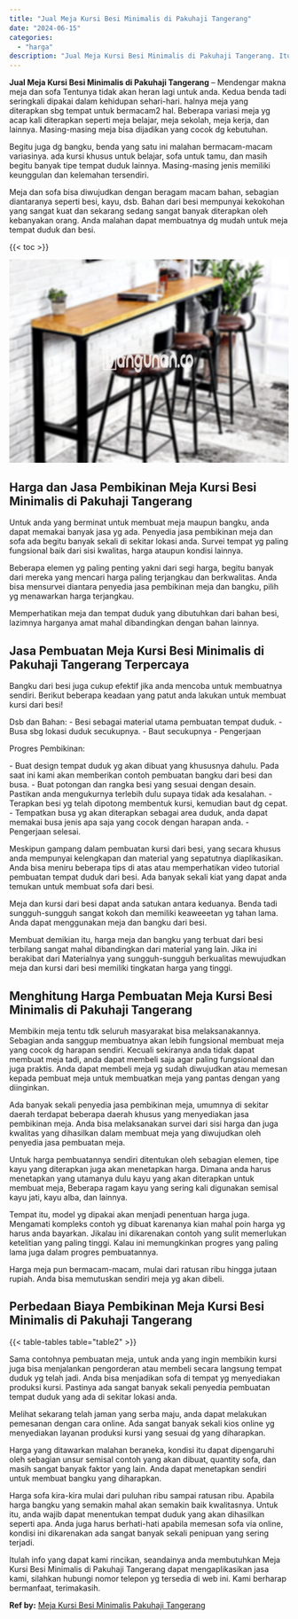 ```yaml
---
title: "Jual Meja Kursi Besi Minimalis di Pakuhaji Tangerang"
date: "2024-06-15"
categories: 
  - "harga"
description: "Jual Meja Kursi Besi Minimalis di Pakuhaji Tangerang. Itulah info yang dapat kami rincikan, seandainya anda membutuhkan Meja Kursi Besi Minimalis di Pakuhaji..."
---
```


**Jual Meja Kursi Besi Minimalis di Pakuhaji Tangerang** – Mendengar makna meja dan sofa Tentunya tidak akan heran lagi untuk anda. Kedua benda tadi seringkali dipakai dalam kehidupan sehari-hari. halnya meja yang diterapkan sbg tempat untuk bermacam2 hal. Beberapa variasi meja yg acap kali diterapkan seperti meja belajar, meja sekolah, meja kerja, dan lainnya. Masing-masing meja bisa dijadikan yang cocok dg kebutuhan.

Begitu juga dg bangku, benda yang satu ini malahan bermacam-macam variasinya. ada kursi khusus untuk belajar, sofa untuk tamu, dan masih begitu banyak tipe tempat duduk lainnya. Masing-masing jenis memiliki keunggulan dan kelemahan tersendiri.

Meja dan sofa bisa diwujudkan dengan beragam macam bahan, sebagian diantaranya seperti besi, kayu, dsb. Bahan dari besi mempunyai kekokohan yang sangat kuat dan sekarang sedang sangat banyak diterapkan oleh kebanyakan orang. Anda malahan dapat membuatnya dg mudah untuk meja tempat duduk dan besi.

{{< toc >}}

![Jual Meja Kursi Besi Minimalis di Pakuhaji Tangerang](/images/jual-meja-besi-murah11.png)

## Harga dan Jasa Pembikinan Meja Kursi Besi Minimalis di Pakuhaji Tangerang

Untuk anda yang berminat untuk membuat meja maupun bangku, anda dapat memakai banyak jasa yg ada. Penyedia jasa pembikinan meja dan sofa ada begitu banyak sekali di sekitar lokasi anda. Survei tempat yg paling fungsional baik dari sisi kwalitas, harga ataupun kondisi lainnya.

Beberapa elemen yg paling penting yakni dari segi harga, begitu banyak dari mereka yang mencari harga paling terjangkau dan berkwalitas. Anda bisa mensurvei diantara penyedia jasa pembikinan meja dan bangku, pilih yg menawarkan harga terjangkau.

Memperhatikan meja dan tempat duduk yang dibutuhkan dari bahan besi, lazimnya harganya amat mahal dibandingkan dengan bahan lainnya.

## Jasa Pembuatan Meja Kursi Besi Minimalis di Pakuhaji Tangerang Terpercaya

Bangku dari besi juga cukup efektif jika anda mencoba untuk membuatnya sendiri. Berikut beberapa keadaan yang patut anda lakukan untuk membuat kursi dari besi!

Dsb dan Bahan: - Besi sebagai material utama pembuatan tempat duduk. - Busa sbg lokasi duduk secukupnya. - Baut secukupnya - Pengerjaan

Progres Pembikinan:

\- Buat design tempat duduk yg akan dibuat yang khususnya dahulu. Pada saat ini kami akan memberikan contoh pembuatan bangku dari besi dan busa. - Buat potongan dan rangka besi yang sesuai dengan desain. Pastikan anda mengukurnya terlebih dulu supaya tidak ada kesalahan. - Terapkan besi yg telah dipotong membentuk kursi, kemudian baut dg cepat. - Tempatkan busa yg akan diterapkan sebagai area duduk, anda dapat memakai busa jenis apa saja yang cocok dengan harapan anda. - Pengerjaan selesai.

Meskipun gampang dalam pembuatan kursi dari besi, yang secara khusus anda mempunyai kelengkapan dan material yang sepatutnya diaplikasikan. Anda bisa meniru beberapa tips di atas atau memperhatikan video tutorial pembuatan tempat duduk dari besi. Ada banyak sekali kiat yang dapat anda temukan untuk membuat sofa dari besi.

Meja dan kursi dari besi dapat anda satukan antara keduanya. Benda tadi sungguh-sungguh sangat kokoh dan memiliki keaweeetan yg tahan lama. Anda dapat menggunakan meja dan bangku dari besi.

Membuat demikian itu, harga meja dan bangku yang terbuat dari besi terbilang sangat mahal dibandingkan dari material yang lain. Jika ini berakibat dari Materialnya yang sungguh-sungguh berkualitas mewujudkan meja dan kursi dari besi memiliki tingkatan harga yang tinggi.

## Menghitung Harga Pembuatan Meja Kursi Besi Minimalis di Pakuhaji Tangerang

Membikin meja tentu tdk seluruh masyarakat bisa melaksanakannya. Sebagian anda sanggup membuatnya akan lebih fungsional membuat meja yang cocok dg harapan sendiri. Kecuali sekiranya anda tidak dapat membuat meja tadi, anda dapat membeli saja agar paling fungsional dan juga praktis. Anda dapat membeli meja yg sudah diwujudkan atau memesan kepada pembuat meja untuk membuatkan meja yang pantas dengan yang diinginkan.

Ada banyak sekali penyedia jasa pembikinan meja, umumnya di sekitar daerah terdapat beberapa daerah khusus yang menyediakan jasa pembikinan meja. Anda bisa melaksanakan survei dari sisi harga dan juga kwalitas yang dihasilkan dalam membuat meja yang diwujudkan oleh penyedia jasa pembuatan meja.

Untuk harga pembuatannya sendiri ditentukan oleh sebagian elemen, tipe kayu yang diterapkan juga akan menetapkan harga. Dimana anda harus menetapkan yang utamanya dulu kayu yang akan diterapkan untuk membuat meja, Beberapa ragam kayu yang sering kali digunakan semisal kayu jati, kayu alba, dan lainnya.

Tempat itu, model yg dipakai akan menjadi penentuan harga juga. Mengamati kompleks contoh yg dibuat karenanya kian mahal poin harga yg harus anda bayarkan. Jikalau ini dikarenakan contoh yang sulit memerlukan ketelitian yang paling tinggi. Kalau ini memungkinkan progres yang paling lama juga dalam progres pembuatannya.

Harga meja pun bermacam-macam, mulai dari ratusan ribu hingga jutaan rupiah. Anda bisa memutuskan sendiri meja yg akan dibeli.

## Perbedaan Biaya Pembikinan Meja Kursi Besi Minimalis di Pakuhaji Tangerang

{{< table-tables table="table2" >}}

Sama contohnya pembuatan meja, untuk anda yang ingin membikin kursi juga bisa menjalankan pengorderan atau membeli secara langsung tempat duduk yg telah jadi. Anda bisa menjadikan sofa di tempat yg menyediakan produksi kursi. Pastinya ada sangat banyak sekali penyedia pembuatan tempat duduk yang ada di sekitar lokasi anda.

Melihat sekarang telah jaman yang serba maju, anda dapat melakukan pemesanan dengan cara online. Ada sangat banyak sekali kios online yg menyediakan layanan produksi kursi yang sesuai dg yang diharapkan.

Harga yang ditawarkan malahan beraneka, kondisi itu dapat dipengaruhi oleh sebagian unsur semisal contoh yang akan dibuat, quantity sofa, dan masih sangat banyak faktor yang lain. Anda dapat menetapkan sendiri untuk membuat bangku yang diharapkan.

Harga sofa kira-kira mulai dari puluhan ribu sampai ratusan ribu. Apabila harga bangku yang semakin mahal akan semakin baik kwalitasnya. Untuk itu, anda wajib dapat menentukan tempat duduk yang akan dihasilkan seperti apa. Anda juga harus berhati-hati apabila memesan sofa via online, kondisi ini dikarenakan ada sangat banyak sekali penipuan yang sering terjadi.

Itulah info yang dapat kami rincikan, seandainya anda membutuhkan Meja Kursi Besi Minimalis di Pakuhaji Tangerang dapat mengaplikasikan jasa kami, silahkan hubungi nomor telepon yg tersedia di web ini. Kami berharap bermanfaat, terimakasih.

**Ref by:** [Meja Kursi Besi Minimalis Pakuhaji Tangerang](https://id.wikipedia.org/wiki/Meja)
